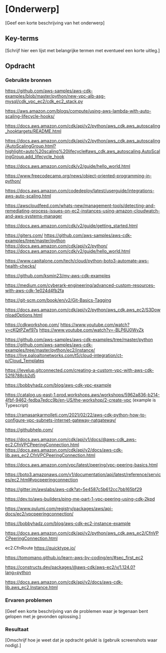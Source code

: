 # [Onderwerp]
[Geef een korte beschrijving van het onderwerp]

## Key-terms
[Schrijf hier een lijst met belangrijke termen met eventueel een korte uitleg.]

## Opdracht
### Gebruikte bronnen
https://github.com/aws-samples/aws-cdk-examples/blob/master/python/new-vpc-alb-asg-mysql/cdk_vpc_ec2/cdk_ec2_stack.py

https://aws.amazon.com/blogs/compute/using-aws-lambda-with-auto-scaling-lifecycle-hooks/

https://docs.aws.amazon.com/cdk/api/v2/python/aws_cdk.aws_autoscaling_hooktargets/README.html

https://docs.aws.amazon.com/cdk/api/v2/python/aws_cdk.aws_autoscaling/AutoScalingGroup.html?highlight=auto%20scaling%20lifecycle#aws_cdk.aws_autoscaling.AutoScalingGroup.add_lifecycle_hook

https://docs.aws.amazon.com/cdk/v2/guide/hello_world.html

https://www.freecodecamp.org/news/object-oriented-programming-in-python/

https://docs.aws.amazon.com/codedeploy/latest/userguide/integrations-aws-auto-scaling.html

https://awscloudfeed.com/whats-new/management-tools/detecting-and-remediating-process-issues-on-ec2-instances-using-amazon-cloudwatch-and-aws-systems-manager

https://docs.aws.amazon.com/cdk/v2/guide/getting_started.html

https://giters.com/
https://github.com/aws-samples/aws-cdk-examples/tree/master/python
https://docs.aws.amazon.com/cdk/api/v2/python/
https://docs.aws.amazon.com/cdk/v2/guide/hello_world.html

https://www.capitalone.com/tech/cloud/python-boto3-automate-aws-health-checks/

https://github.com/ksmin23/my-aws-cdk-examples

https://medium.com/cyberark-engineering/advanced-custom-resources-with-aws-cdk-1e024d4fb2fa

https://git-scm.com/book/en/v2/Git-Basics-Tagging

https://docs.aws.amazon.com/cdk/api/v2/python/aws_cdk.aws_ec2/S3DownloadOptions.html

https://cdkworkshop.com/
https://www.youtube.com/watch?v=cKQtPZwf97s
https://www.youtube.com/watch?v=-BLP6U0WvZk


https://github.com/aws-samples/aws-cdk-examples/tree/master/python
https://github.com/aws-samples/aws-cdk-examples/tree/master/python/ec2/instance/
https://live.paloaltonetworks.com/t5/cloud-integration/ct-p/Cloud_Templates

https://levelup.gitconnected.com/creating-a-custom-vpc-with-aws-cdk-52f8788cb2d5

https://bobbyhadz.com/blog/aws-cdk-vpc-example

https://catalog.us-east-1.prod.workshops.aws/workshops/5962a836-b214-4fbf-9462-fedba7edcc9b/en-US/the-workshop/2-create-vpc (example is Typescript)

https://ramasankarmolleti.com/2021/02/22/aws-cdk-python-how-to-configure-vpc-subnets-internet-gateway-natgateway/

https://githubhelp.com/

https://docs.aws.amazon.com/cdk/api/v1/docs/@aws-cdk_aws-ec2.CfnVPCPeeringConnection.html
https://docs.aws.amazon.com/cdk/api/v2/docs/aws-cdk-lib.aws_ec2.CfnVPCPeeringConnection.html

https://docs.aws.amazon.com/vpc/latest/peering/vpc-peering-basics.html

https://boto3.amazonaws.com/v1/documentation/api/latest/reference/services/ec2.html#vpcpeeringconnection

https://gitter.im/awslabs/aws-cdk?at=5e4587c5b612cc7bb165bf29

https://dev.to/aws-builders/ping-me-part-1-vpc-peering-using-cdk-2kpd

https://www.pulumi.com/registry/packages/aws/api-docs/ec2/vpcpeeringconnection/

https://bobbyhadz.com/blog/aws-cdk-ec2-instance-example

https://docs.aws.amazon.com/cdk/api/v2/python/aws_cdk.aws_ec2/CfnVPCPeeringConnection.html

ec2.CfnRoute
https://quicktype.io/

https://tomomano.github.io/learn-aws-by-coding/en/#sec_first_ec2

https://constructs.dev/packages/@aws-cdk/aws-ec2/v/1.124.0?lang=python

https://docs.aws.amazon.com/cdk/api/v2/docs/aws-cdk-lib.aws_ec2.Instance.html

### Ervaren problemen
[Geef een korte beschrijving van de problemen waar je tegenaan bent gelopen met je gevonden oplossing.]

### Resultaat
[Omschrijf hoe je weet dat je opdracht gelukt is (gebruik screenshots waar nodig).]
